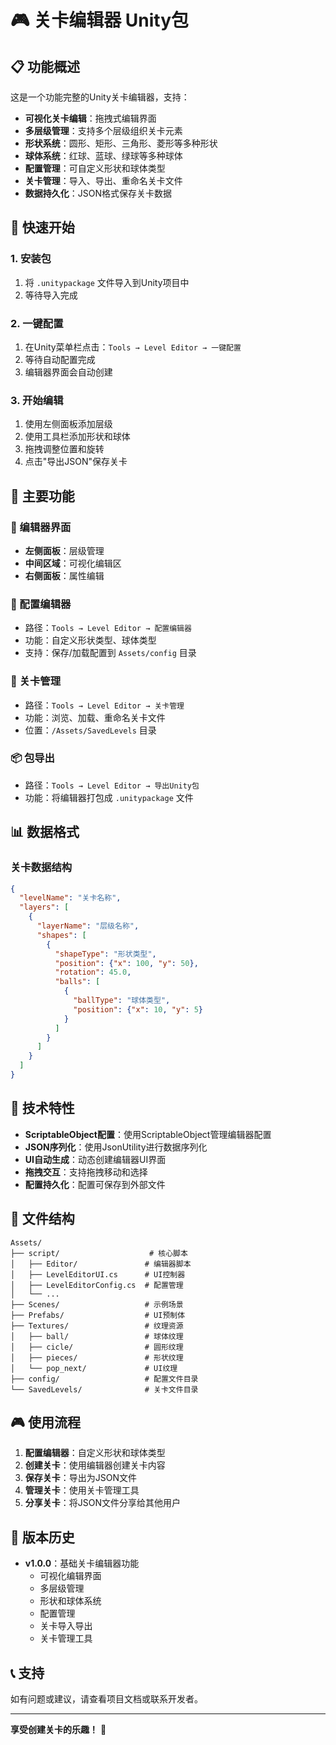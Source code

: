 # 🎮 关卡编辑器 Unity包

## 📋 功能概述

这是一个功能完整的Unity关卡编辑器，支持：
- **可视化关卡编辑**：拖拽式编辑界面
- **多层级管理**：支持多个层级组织关卡元素
- **形状系统**：圆形、矩形、三角形、菱形等多种形状
- **球体系统**：红球、蓝球、绿球等多种球体
- **配置管理**：可自定义形状和球体类型
- **关卡管理**：导入、导出、重命名关卡文件
- **数据持久化**：JSON格式保存关卡数据

## 🚀 快速开始

### 1. 安装包
1. 将 `.unitypackage` 文件导入到Unity项目中
2. 等待导入完成

### 2. 一键配置
1. 在Unity菜单栏点击：`Tools → Level Editor → 一键配置`
2. 等待自动配置完成
3. 编辑器界面会自动创建

### 3. 开始编辑
1. 使用左侧面板添加层级
2. 使用工具栏添加形状和球体
3. 拖拽调整位置和旋转
4. 点击"导出JSON"保存关卡

## 🎯 主要功能

### 📝 编辑器界面
- **左侧面板**：层级管理
- **中间区域**：可视化编辑区
- **右侧面板**：属性编辑

### 🎨 配置编辑器
- 路径：`Tools → Level Editor → 配置编辑器`
- 功能：自定义形状类型、球体类型
- 支持：保存/加载配置到 `Assets/config` 目录

### 📁 关卡管理
- 路径：`Tools → Level Editor → 关卡管理`
- 功能：浏览、加载、重命名关卡文件
- 位置：`/Assets/SavedLevels` 目录

### 📦 包导出
- 路径：`Tools → Level Editor → 导出Unity包`
- 功能：将编辑器打包成 `.unitypackage` 文件

## 📊 数据格式

### 关卡数据结构
```json
{
  "levelName": "关卡名称",
  "layers": [
    {
      "layerName": "层级名称",
      "shapes": [
        {
          "shapeType": "形状类型",
          "position": {"x": 100, "y": 50},
          "rotation": 45.0,
          "balls": [
            {
              "ballType": "球体类型",
              "position": {"x": 10, "y": 5}
            }
          ]
        }
      ]
    }
  ]
}
```

## 🔧 技术特性

- **ScriptableObject配置**：使用ScriptableObject管理编辑器配置
- **JSON序列化**：使用JsonUtility进行数据序列化
- **UI自动生成**：动态创建编辑器UI界面
- **拖拽交互**：支持拖拽移动和选择
- **配置持久化**：配置可保存到外部文件

## 📁 文件结构

```
Assets/
├── script/                    # 核心脚本
│   ├── Editor/               # 编辑器脚本
│   ├── LevelEditorUI.cs      # UI控制器
│   ├── LevelEditorConfig.cs  # 配置管理
│   └── ...
├── Scenes/                   # 示例场景
├── Prefabs/                  # UI预制体
├── Textures/                 # 纹理资源
│   ├── ball/                 # 球体纹理
│   ├── cicle/                # 圆形纹理
│   ├── pieces/               # 形状纹理
│   └── pop_next/             # UI纹理
├── config/                   # 配置文件目录
└── SavedLevels/              # 关卡文件目录
```

## 🎮 使用流程

1. **配置编辑器**：自定义形状和球体类型
2. **创建关卡**：使用编辑器创建关卡内容
3. **保存关卡**：导出为JSON文件
4. **管理关卡**：使用关卡管理工具
5. **分享关卡**：将JSON文件分享给其他用户

## 🔄 版本历史

- **v1.0.0**：基础关卡编辑器功能
  - 可视化编辑界面
  - 多层级管理
  - 形状和球体系统
  - 配置管理
  - 关卡导入导出
  - 关卡管理工具

## 📞 支持

如有问题或建议，请查看项目文档或联系开发者。

---

**享受创建关卡的乐趣！** 🎉 